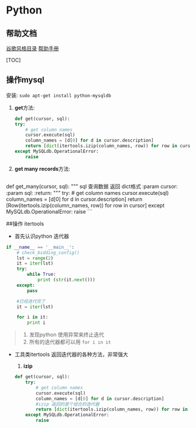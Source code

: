 # Python

## 帮助文档
[谷歌风格目录](http://zh-google-styleguide.readthedocs.org/en/latest/google-objc-styleguide/contents/)
[帮助手册]()


[TOC]





## 操作mysql

安装: `sudo apt-get install python-mysqldb` 

1. **get**方法:

    ```python
    def get(cursor, sql):
    try:
        # get column names
        cursor.execute(sql)
        column_names = [d[0] for d in cursor.description]
        return [dict(itertools.izip(column_names, row)) for row in cursor][0]
    except MySQLdb.OperationalError:
        raise
    ```

2. **get many records**方法:
	```python
def get_many(cursor, sql):
    """
        sql 查询数据 返回 dict格式
    :param cursor:
    :param sql:
    :return:
    """
    try:
        # get column names
        cursor.execute(sql)
        column_names = [d[0] for d in cursor.description]
        return [Row(itertools.izip(column_names, row)) for row in cursor]
    except MySQLdb.OperationalError:
        raise
    ```



##操作 itertools
- 首先认识python 迭代器

```python
if __name__ == '__main__':
    # check_bidding_config()
    lst = range(2)
    it = iter(lst)
    try:
        while True:
            print (str(it.next()))
    except:
        pass

    #已经迭代完了
    it = iter(lst)

    for i in it:
        print i
```
> 1. 发现python 使用异常来终止迭代
> 2. 所有的迭代器都可以用 `for i in it`


- 工具类itertools
返回迭代器的各种方法，非常强大
    1. **izip**

    ```python
    def get(cursor, sql):
        try:
            # get column names
            cursor.execute(sql)
            column_names = [d[0] for d in cursor.description]
            #izip 返回的是个组合的迭代器
            return [dict(itertools.izip(column_names, row)) for row in cursor][0]
        except MySQLdb.OperationalError:
            raise

	```

